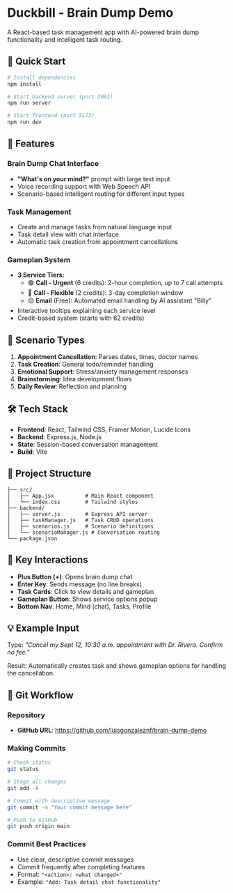 # Duckbill - Brain Dump Demo

A React-based task management app with AI-powered brain dump functionality and intelligent task routing.

## 🚀 Quick Start

```bash
# Install dependencies
npm install

# Start backend server (port 3001)
npm run server

# Start frontend (port 5173)
npm run dev
```

## 📱 Features

### Brain Dump Chat Interface
- **"What's on your mind?"** prompt with large text input
- Voice recording support with Web Speech API
- Scenario-based intelligent routing for different input types

### Task Management
- Create and manage tasks from natural language input
- Task detail view with chat interface
- Automatic task creation from appointment cancellations

### Gameplan System
- **3 Service Tiers:**
  - 🟣 **Call - Urgent** (6 credits): 2-hour completion, up to 7 call attempts
  - 🔵 **Call - Flexible** (2 credits): 3-day completion window
  - 🟡 **Email** (Free): Automated email handling by AI assistant "Billy"
- Interactive tooltips explaining each service level
- Credit-based system (starts with 62 credits)

## 🎯 Scenario Types

1. **Appointment Cancellation**: Parses dates, times, doctor names
2. **Task Creation**: General todo/reminder handling
3. **Emotional Support**: Stress/anxiety management responses
4. **Brainstorming**: Idea development flows
5. **Daily Review**: Reflection and planning

## 🛠️ Tech Stack

- **Frontend**: React, Tailwind CSS, Framer Motion, Lucide Icons
- **Backend**: Express.js, Node.js
- **State**: Session-based conversation management
- **Build**: Vite

## 📂 Project Structure

```
├── src/
│   ├── App.jsx          # Main React component
│   └── index.css        # Tailwind styles
├── backend/
│   ├── server.js        # Express API server
│   ├── taskManager.js   # Task CRUD operations
│   ├── scenarios.js     # Scenario definitions
│   └── scenarioManager.js # Conversation routing
└── package.json
```

## 🔑 Key Interactions

- **Plus Button (+)**: Opens brain dump chat
- **Enter Key**: Sends message (no line breaks)
- **Task Cards**: Click to view details and gameplan
- **Gameplan Button**: Shows service options popup
- **Bottom Nav**: Home, Mind (chat), Tasks, Profile

## 💡 Example Input

Type: *"Cancel my Sept 12, 10:30 a.m. appointment with Dr. Rivera. Confirm no fee."*

Result: Automatically creates task and shows gameplan options for handling the cancellation.

## 📝 Git Workflow

### Repository
- **GitHub URL**: https://github.com/luisgonzaleznf/brain-dump-demo

### Making Commits
```bash
# Check status
git status

# Stage all changes
git add -A

# Commit with descriptive message
git commit -m "Your commit message here"

# Push to GitHub
git push origin main
```

### Commit Best Practices
- Use clear, descriptive commit messages
- Commit frequently after completing features
- Format: `"<action>: <what changed>"`
- Example: `"Add: Task detail chat functionality"`